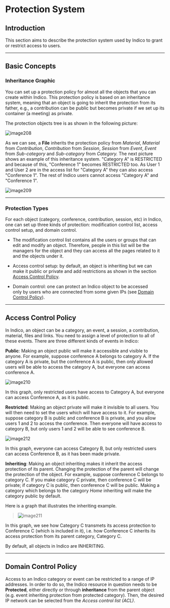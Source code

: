 Protection System
=================

Introduction
------------

This section aims to describe the protection system used by Indico to grant or restrict access to users.

------------------------------------------------------------------------

Basic Concepts
--------------

### Inheritance Graphic

You can set up a protection policy for almost all the objects that you can create within Indico. This protection policy is based on an inheritance system, meaning that an object is going to inherit the protection from its father, e.g., a contribution can be public but becomes private if we set up its container (a meeting) as private.

The protection objects tree is as shown in the following picture:

![image208](img/tree.png)

As we can see, a **File** inherits the protection policy from *Material*, *Material* from *Contribution*, *Contribution* from *Session*, *Session* from *Event*, *Event* from *Sub-category* and *Sub-category* from *Category.* The next picture shows an example of this inheritance system. "Category A" is RESTRICTED and because of this, "Conference 1" becomes RESTRICTED too. As User 1 and User 2 are in the access list for "Category A" they can also access "Conference 1". The rest of Indico users cannot access "Category A" and "Conference 1".

![image209](img/privByInh.png)

------------------------------------------------------------------------

### Protection Types

For each object (category, conference, contribution, session, etc) in Indico, one can set up three kinds of protection: modification control list, access control setup, and domain control.

- The modification control list contains all the users or groups that can  
edit and modify an object. Therefore, people in this list will be the managers for the object and they can access all the pages related to it and the objects under it.

- Access control setup: by default, an object is inheriting but we can  
make it public or private and add restrictions as shown in the section [Access Control Policy](#id1).

- Domain control: one can protect an Indico object to be accessed  
only by users who are connected from some given IPs (see [Domain Control Policy](#id3)).

------------------------------------------------------------------------

Access Control Policy
---------------------

In Indico, an object can be a category, an event, a session, a contribution, material, files and links. You need to assign a level of protection to all of these events. There are three different kinds of events in Indico:

**Public**: Making an object public will make it accessible and visible to anyone. For example, suppose conference A belongs to category A. If the category A is private, but the conference A is public, then only allowed users will be able to access the category A, but everyone can access conference A.

![image210](img/privatePublic.png)

In this graph, only restricted users have access to Category A, but everyone can access Conference A, as it is public.

**Restricted**: Making an object private will make it invisible to all users. You will then need to set the users which will have access to it. For example, suppose category B is public and conference B is private, and you allow users 1 and 2 to access the conference. Then everyone will have access to category B, but only users 1 and 2 will be able to see conference B.

![image212](img/publicPrivate.png)

In this graph, everyone can access Category B, but only restricted users can access Conference B, as it has been made private.

**Inheriting**: Making an object inheriting makes it inherit the access protection of its parent. Changing the protection of the parent will change the protection of the object. For example, suppose conference C belongs to category C. If you make category C private, then conference C will be private; if category C is public, then conference C will be public. Making a category which belongs to the category *Home* inheriting will make the category public by default.

Here is a graph that illustrates the inheriting example.

> ![image211](img/inheriting.png)

In this graph, we see how Category C transmets its access protection to Conference C (which is included in it), i.e. how Conference C inherits its access protection from its parent category, Category C.

By default, all objects in Indico are INHERITING.

------------------------------------------------------------------------

Domain Control Policy
---------------------

Access to an Indico category or event can be restricted to a range of IP addresses. In order to do so, the Indico resource in question needs to be **Protected**, either directly or through **inheritance** from the parent object (e.g. event inheriting protection from protected category). Then, the desired IP network can be selected from the *Access control list (ACL)*.
